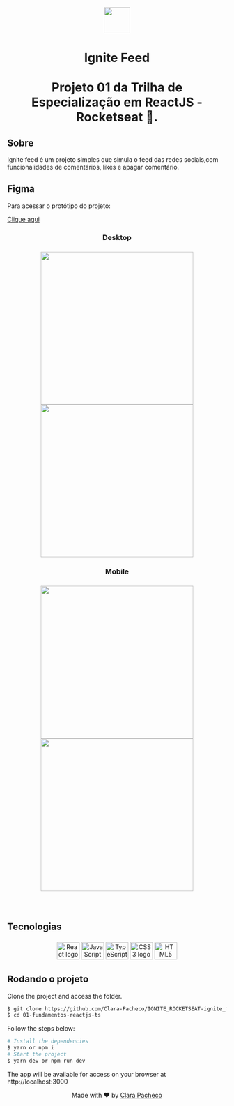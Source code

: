 <div align="center">
  <img height="60" src="https://i.imgur.com/05Qqcra.png"  />
</div>

###

<h1 align="center">Ignite Feed<br><br>Projeto 01 da Trilha de Especialização em ReactJS - Rocketseat 🚀.</h1>

## Sobre

Ignite feed é um projeto simples que simula o feed das redes sociais,com funcionalidades de comentários, likes e apagar comentário.

## Figma

Para acessar o protótipo do projeto:

<a href="https://www.figma.com/file/U3Mhke6NEuJlG7ACx2UMj8/Ignite-Feed-(Community)?node-id=0-1&t=7kLbCw3RP7DLRCOY-0">Clique aqui</a>

###

<h3 align="center">Desktop</h3>

###

<div align="center">
  <img height="350" src="src/assets/images/IginiteFeed.png"  />
</div>

<div align="center">
  <img height="350" src="src/assets/images/IginiteFeed.png"  />
</div>

###

<h3 align="center">Mobile</h3>

###

<div align="center">
  <img height="350" src="src/assets/images/IgniteFeedMobile.png"  />
</div>

<div align="center">
  <img height="350" src="src/assets/images/IgniteFeedMobile.png"  />
</div>

###

<br clear="both">

<h2 align="left">Tecnologias</h2>

###

<div align="center">
  <img src="https://cdn.jsdelivr.net/gh/devicons/devicon/icons/react/react-original.svg" height="40" width="52" alt="React logo"  />
  <img src="https://cdn.jsdelivr.net/gh/devicons/devicon/icons/javascript/javascript-original.svg" height="40" width="52" alt="JavaScript logo"  />
  <img src="https://upload.wikimedia.org/wikipedia/commons/4/4c/Typescript_logo_2020.svg" height="40" width="52" alt="TypeScript logo"  />
  <img src="https://cdn.jsdelivr.net/gh/devicons/devicon/icons/css3/css3-original.svg" height="40" width="52" alt="CSS3 logo"  />
  <img src="https://cdn.jsdelivr.net/gh/devicons/devicon/icons/html5/html5-original.svg" height="40" width="52" alt="HTML5 logo"  />
</div>

###

## Rodando o projeto

Clone the project and access the folder.

```bash
$ git clone https://github.com/Clara-Pacheco/IGNITE_ROCKETSEAT-ignite_feed_typescript.git
$ cd 01-fundamentos-reactjs-ts
```

Follow the steps below:

```bash
# Install the dependencies
$ yarn or npm i
# Start the project
$ yarn dev or npm run dev
```

The app will be available for access on your browser at http://localhost:3000


<p align="center">Made with ❤ by <a href="https://github.com/Clara-Pacheco">Clara Pacheco </a></p>
